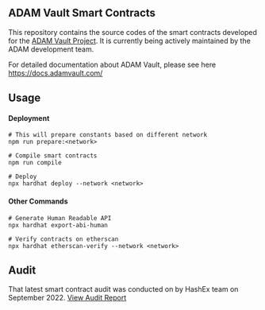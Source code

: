 ## ADAM Vault Smart Contracts

This repository contains the source codes of the smart contracts developed for the [ADAM Vault Project](https://adamvault.com). It is currently being actively maintained by the ADAM development team. 

For detailed documentation about ADAM Vault, please see here https://docs.adamvault.com/

## Usage

#### Deployment
```
# This will prepare constants based on different network
npm run prepare:<network>

# Compile smart contracts
npm run compile

# Deploy
npx hardhat deploy --network <network>
```

#### Other Commands
```
# Generate Human Readable API
npx hardhat export-abi-human

# Verify contracts on etherscan
npx hardhat etherscan-verify --network <network>
```


## Audit
That latest smart contract audit was conducted on by HashEx team on September 2022.  [View Audit Report](audits/audit-report-hashex.pdf)
